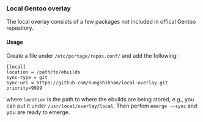 ### Local Gentoo overlay

The local overlay consists of a few packages not included in offical Gentoo repository.

#### Usage

Create a file under `/etc/portage/repos.conf/` and add the following:

```
[local]
location = /path/to/ebuilds
sync-type = git
sync-uri = https://github.com/hungshihhan/local-overlay.git
priority=9999
```
where `location` is the path to where the ebuilds are being stored, e.g., you can put it under `/usr/local/overlay/local`. Then perfom `emerge --sync` and you are ready to emerge.
